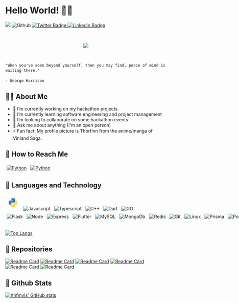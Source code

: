 # Hello World! 👨‍💻
  
![](https://visitor-badge.laobi.icu/badge?page_id=xhfmvls)
![Github](https://img.shields.io/github/followers/xhfmvls?label=Followers&style=social)
<a href="https://twitter.com/pradipta1357" target="_blank" rel="noopener noreferrer">![Twitter Badge](https://img.shields.io/badge/-@pradipta1357-1ca0f1?style=flat-square&labelColor=1ca0f1&logo=twitter&logoColor=white&link=https://twitter.com/pradipta1357)
<a href="https://www.linkedin.com/in/vincent-pradipta" target="_blank" rel="noopener noreferrer">![Linkedin Badge](https://img.shields.io/badge/-vincentpradipta-blue?style=flat-square&logo=Linkedin&logoColor=white&link=https://www.linkedin.com/in/vincent-pradipta/)</a>

<br>

<p align = "center">
<a href="https://github.com/xhfmvls" target="blank"><img align="center" src="https://pbs.twimg.com/profile_images/1487094933983232000/XtGtuubm_400x400.jpg" height="200" /></a>
</p>
<br>

```
"When you've seen beyond yourself, then you may find, peace of mind is waiting there."

- George Harrison
```

## 👨‍💻 About Me
- 🔭 I’m currently working on my hackathon projects
- 🌱 I’m currently learning software engineering and project management
- 👯 I’m looking to collaborate on some hackathon events
- 💬 Ask me about anything (I'm an open person)
- ⚡ Fun fact: My profile picture is Thorfinn from the anime/manga of Vinland Saga. 

## 📧 How to Reach Me
<a href="https://www.linkedin.com/in/vincent-pradipta" target="_blank" rel="noopener noreferrer"> <img src="https://cdn-icons-png.flaticon.com/512/174/174857.png" alt="Python" height="40" style="vertical-align:top; margin:4px"></a>
<a href="vincepradipta1357@gmail.com"> <img src="https://cdn-icons-png.flaticon.com/512/726/726623.png" alt="Python" height="40" style="vertical-align:top; margin:4px"></a> 

## 🧰 Languages and Technology
<div style="white-space:nowrap;">
<img src="https://raw.githubusercontent.com/github/explore/80688e429a7d4ef2fca1e82350fe8e3517d3494d/topics/python/python.png" alt="Python" height="40" style="margin:4px">
<img src="https://img.icons8.com/color/344/javascript.png" alt="Javascript" height="40" style="margin:4px">
<img src="https://img.icons8.com/color/344/typescript.png" alt="Typescript" height="40" style="margin:4px">
<img src="https://upload.wikimedia.org/wikipedia/commons/thumb/1/18/ISO_C%2B%2B_Logo.svg/306px-ISO_C%2B%2B_Logo.svg.png" alt="C++" height="40" style="margin:4px">
<img src="https://cdn.icon-icons.com/icons2/2699/PNG/512/dartlang_logo_icon_170299.png" alt="Dart" height="40" style="margin:4px">
<img src="https://upload.wikimedia.org/wikipedia/commons/thumb/0/05/Go_Logo_Blue.svg/1200px-Go_Logo_Blue.svg.png" alt="GO" height="40" style="margin:4px">
<br>
<img src="https://www.logolynx.com/images/logolynx/00/00429ca224699ddf60ce05b46ef08709.jpeg" alt="Flask" height="40" style="margin:4px">
<img src="https://cdn-icons-png.flaticon.com/512/5968/5968322.png" alt="Node" height="40" style="margin:4px">
<img src="https://w7.pngwing.com/pngs/925/447/png-transparent-express-js-node-js-javascript-mongodb-node-js-text-trademark-logo.png" alt="Express" height="40" style="margin:4px">
<img src="https://img.icons8.com/color/344/flutter.png" alt="Flutter" height="40" style="margin:4px">
<img src="https://img.icons8.com/fluency/344/mysql-logo.png" alt="MySQL" height="40" style="margin:4px">
<img src="https://upload.wikimedia.org/wikipedia/commons/thumb/9/93/MongoDB_Logo.svg/2560px-MongoDB_Logo.svg.png" alt="MongoDb" height="40" style="margin:4px">
<img src="https://upload.wikimedia.org/wikipedia/commons/thumb/6/64/Logo-redis.svg/1200px-Logo-redis.svg.png" alt="Redis" height="40" style="margin:4px">
<img src="https://img.icons8.com/color/344/git.png" alt="Git" height="40" style="margin:4px">
<img src="https://img.icons8.com/color/344/linux--v1.png" alt="Linux" height="40" style="margin:4px">
<img src="https://www.freelogovectors.net/wp-content/uploads/2022/01/prisma_logo-freelogovectors.net_-330x400.png" alt="Prisma" height="40" style="margin:4px">
<img src="https://res.cloudinary.com/postman/image/upload/t_team_logo/v1629869194/team/2893aede23f01bfcbd2319326bc96a6ed0524eba759745ed6d73405a3a8b67a8" alt="Postman" height="40" style="margin:4px">
<img src="https://miro.medium.com/max/400/1*dQnbv0c36h6ijsocaRWksQ.png" alt="Postman" height="40" style="margin:4px">
</div>
 <br>
 
[![Top Langs](https://github-readme-stats.vercel.app/api/top-langs/?username=xhfmvls&layout=compact&theme=dark)](https://github.com/xhfmvls)

## 📌 Repositories
[![Readme Card](https://github-readme-stats.vercel.app/api/pin/?username=xhfmvls&repo=c-buy&theme=dark)](https://github.com/xhfmvls/c-buy)
[![Readme Card](https://github-readme-stats.vercel.app/api/pin/?username=xhfmvls&repo=node-express-projects&theme=dark)](https://github.com/xhfmvls/node-express-projects)
[![Readme Card](https://github-readme-stats.vercel.app/api/pin/?username=xhfmvls&repo=typescript-cheat-sheet&theme=dark)](https://github.com/xhfmvls/typescript-cheat-sheet)
[![Readme Card](https://github-readme-stats.vercel.app/api/pin/?username=xhfmvls&repo=prisma-crud-rest-api&theme=dark)](https://github.com/xhfmvls/prisma-crud-rest-api)
[![Readme Card](https://github-readme-stats.vercel.app/api/pin/?username=xhfmvls&repo=restaurant-api&theme=dark)](https://github.com/xhfmvls/restaurant-api)
[![Readme Card](https://github-readme-stats.vercel.app/api/pin/?username=xhfmvls&repo=statements-against-mankind&theme=dark)](https://github.com/vhsxuz/statements-against-mankind)

## 📎 Github Stats
[![Xhfmvls' GitHub stats](https://github-readme-stats.vercel.app/api?username=xhfmvls&show_icons=true&theme=dark)](https://github.com/xhfmvls)
<br><br>

<!-- ![Activity Snake Gif](https://github.com/xhfmvls/xhfmvls/misc/github-contribution-grid-snake.svg) -->
